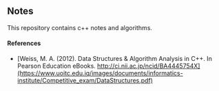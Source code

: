 ## Notes

This repository contains c++ notes and algorithms.

#### References

- [Weiss, M. A. (2012). Data Structures & Algorithm Analysis in C++. In Pearson Education eBooks. http://ci.nii.ac.jp/ncid/BA4445754X](https://www.uoitc.edu.iq/images/documents/informatics-institute/Competitive_exam/DataStructures.pdf)
